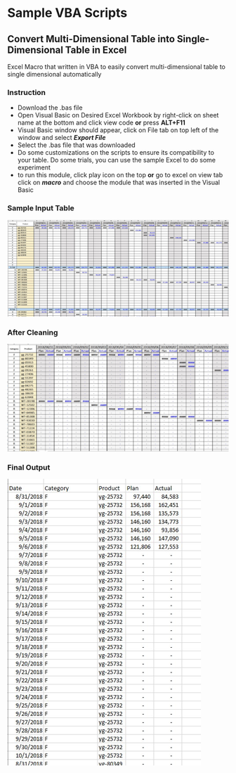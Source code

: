 # Sample VBA Scripts

## Convert Multi-Dimensional Table into Single-Dimensional Table in Excel

Excel Macro that written in VBA to easily convert multi-dimensional table to single dimensional automatically

### Instruction
- Download the .bas file
- Open Visual Basic on Desired Excel Workbook by right-click on sheet name at the bottom and click view code **or** press **ALT+F11**
- Visual Basic window should appear, click on File tab on top left of the window and select ***Export File***
- Select the .bas file that was downloaded
- Do some customizations on the scripts to ensure its compatibility to your table. Do some trials, you can use the sample Excel to do some experiment
- to run this module, click play icon on the top **or** go to excel on view tab click on ***macro*** and choose the module that was inserted in the Visual Basic  


### Sample Input Table

![Example input Table](/Image/TableBefore.jpg)

### After Cleaning
![Example input Table](/Image/Table2.jpg)

### Final Output
![Example input Table](/Image/TableOutput.jpg)
